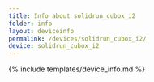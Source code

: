 ```yaml
---
title: Info about solidrun_cubox_i2
folder: info
layout: deviceinfo
permalink: /devices/solidrun_cubox_i2/
device: solidrun_cubox_i2
---
```

{% include templates/device_info.md %}
